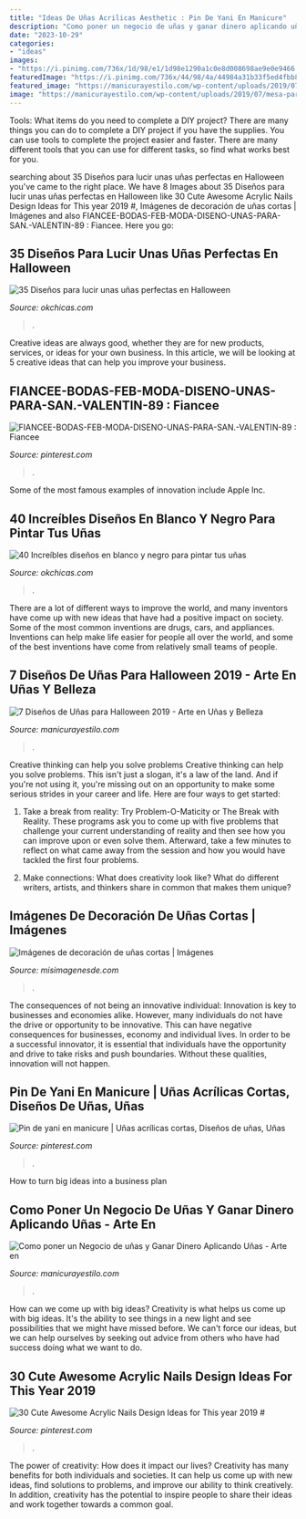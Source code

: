 ```yaml
---
title: "Ideas De Uñas Acrilicas Aesthetic : Pin De Yani En Manicure"
description: "Como poner un negocio de uñas y ganar dinero aplicando uñas"
date: "2023-10-29"
categories:
- "ideas"
images:
- "https://i.pinimg.com/736x/1d/98/e1/1d98e1290a1c0e8d008698ae9e0e9466.jpg"
featuredImage: "https://i.pinimg.com/736x/44/98/4a/44984a31b33f5ed4fbb83d0e6bce8cc0.jpg"
featured_image: "https://manicurayestilo.com/wp-content/uploads/2019/07/mesa-para-aplicar-uñas.jpg"
image: "https://manicurayestilo.com/wp-content/uploads/2019/07/mesa-para-aplicar-uñas.jpg"
---
```



Tools: What items do you need to complete a DIY project?
There are many things you can do to complete a DIY project if you have the supplies. You can use tools to complete the project easier and faster. There are many different tools that you can use for different tasks, so find what works best for you.

	

		
searching about 35 Diseños para lucir unas uñas perfectas en Halloween you've came to the right place. We have 8 Images about 35 Diseños para lucir unas uñas perfectas en Halloween like 30 Cute Awesome Acrylic Nails Design Ideas for This year 2019 #, Imágenes de decoración de uñas cortas | Imágenes and also FIANCEE-BODAS-FEB-MODA-DISENO-UNAS-PARA-SAN.-VALENTIN-89 : Fiancee. Here you go:
		
    
## 35 Diseños Para Lucir Unas Uñas Perfectas En Halloween

<img loading=lazy src="https://www.okchicas.com/wp-content/uploads/2015/10/Diseños-para-uñas-46.jpg" onerror="this.onerror=null;this.src='https://tse3.mm.bing.net/th?id=OIP.uGD8re8b-TLXmhSpMCJ22QHaHa&amp;pid=15.1';" alt="35 Diseños para lucir unas uñas perfectas en Halloween">

_Source: okchicas.com_

>. 

	

Creative ideas are always good, whether they are for new products, services, or ideas for your own business. In this article, we will be looking at 5 creative ideas that can help you improve your business.

    
## FIANCEE-BODAS-FEB-MODA-DISENO-UNAS-PARA-SAN.-VALENTIN-89 : Fiancee

<img loading=lazy src="https://i.pinimg.com/736x/32/83/14/328314ab3fbadca6e9f865a1de757ac2.jpg" onerror="this.onerror=null;this.src='https://tse2.mm.bing.net/th?id=OIP.yUn0HXmQUr8ggSr8LSofagHaHa&amp;pid=15.1';" alt="FIANCEE-BODAS-FEB-MODA-DISENO-UNAS-PARA-SAN.-VALENTIN-89 : Fiancee">

_Source: pinterest.com_

>. 

	

Some of the most famous examples of innovation include Apple Inc.

    
## 40 Increíbles Diseños En Blanco Y Negro Para Pintar Tus Uñas

<img loading=lazy src="https://www.okchicas.com/wp-content/uploads/2015/09/Uñas-blanco-y-negro-1.jpg" onerror="this.onerror=null;this.src='https://tse4.mm.bing.net/th?id=OIP.2Gctcb0wHX_gFUwos4DcPQHaHa&amp;pid=15.1';" alt="40 Increíbles diseños en blanco y negro para pintar tus uñas">

_Source: okchicas.com_

>. 

	

There are a lot of different ways to improve the world, and many inventors have come up with new ideas that have had a positive impact on society. Some of the most common inventions are drugs, cars, and appliances. Inventions can help make life easier for people all over the world, and some of the best inventions have come from relatively small teams of people.

    
## 7 Diseños De Uñas Para Halloween 2019 - Arte En Uñas Y Belleza

<img loading=lazy src="https://manicurayestilo.com/wp-content/uploads/2019/10/uñas-halloween-2-e1570208839494.jpg" onerror="this.onerror=null;this.src='https://tse1.mm.bing.net/th?id=OIP.L3PN4kf7UXBfYhaPnzd7vAAAAA&amp;pid=15.1';" alt="7 Diseños de Uñas para Halloween 2019 - Arte en Uñas y Belleza">

_Source: manicurayestilo.com_

>. 

	

Creative thinking can help you solve problems
Creative thinking can help you solve problems. This isn't just a slogan, it's a law of the land. And if you're not using it, you're missing out on an opportunity to make some serious strides in your career and life. Here are four ways to get started: 
1. Take a break from reality: Try Problem-O-Maticity or The Break with Reality. These programs ask you to come up with five problems that challenge your current understanding of reality and then see how you can improve upon or even solve them. Afterward, take a few minutes to reflect on what came away from the session and how you would have tackled the first four problems. 

2. Make connections: What does creativity look like? What do different writers, artists, and thinkers share in common that makes them unique?

    
## Imágenes De Decoración De Uñas Cortas | Imágenes

<img loading=lazy src="http://misimagenesde.com/wp-content/uploads/2017/04/decoracion-de-unas-cortas-4.jpg" onerror="this.onerror=null;this.src='https://tse2.mm.bing.net/th?id=OIP.-9Pn7kSpsiRr6Jm30E9xcgHaJ4&amp;pid=15.1';" alt="Imágenes de decoración de uñas cortas | Imágenes">

_Source: misimagenesde.com_

>. 

	

The consequences of not being an innovative individual:
Innovation is key to businesses and economies alike. However, many individuals do not have the drive or opportunity to be innovative. This can have negative consequences for businesses, economy and individual lives. In order to be a successful innovator, it is essential that individuals have the opportunity and drive to take risks and push boundaries. Without these qualities, innovation will not happen.

    
## Pin De Yani En Manicure | Uñas Acrílicas Cortas, Diseños De Uñas, Uñas

<img loading=lazy src="https://i.pinimg.com/736x/44/98/4a/44984a31b33f5ed4fbb83d0e6bce8cc0.jpg" onerror="this.onerror=null;this.src='https://tse1.mm.bing.net/th?id=OIP.gH67l5AZtvdrycthG5cqsgHaJ3&amp;pid=15.1';" alt="Pin de yani en manicure | Uñas acrílicas cortas, Diseños de uñas, Uñas">

_Source: pinterest.com_

>. 

	

How to turn big ideas into a business plan
 

    
## Como Poner Un Negocio De Uñas Y Ganar Dinero Aplicando Uñas - Arte En

<img loading=lazy src="https://manicurayestilo.com/wp-content/uploads/2019/07/mesa-para-aplicar-uñas.jpg" onerror="this.onerror=null;this.src='https://tse1.mm.bing.net/th?id=OIP.WjWnV-uyPfbcMAxttCqhPwHaJ4&amp;pid=15.1';" alt="Como poner un Negocio de uñas y Ganar Dinero Aplicando Uñas - Arte en">

_Source: manicurayestilo.com_

>. 

	

How can we come up with big ideas?
Creativity is what helps us come up with big ideas. It's the ability to see things in a new light and see possibilities that we might have missed before. We can't force our ideas, but we can help ourselves by seeking out advice from others who have had success doing what we want to do.

    
## 30 Cute Awesome Acrylic Nails Design Ideas For This Year 2019 #

<img loading=lazy src="https://i.pinimg.com/736x/1d/98/e1/1d98e1290a1c0e8d008698ae9e0e9466.jpg" onerror="this.onerror=null;this.src='https://tse3.mm.bing.net/th?id=OIP.iTWi74P08G-6WJv3U18puAHaIY&amp;pid=15.1';" alt="30 Cute Awesome Acrylic Nails Design Ideas for This year 2019 #">

_Source: pinterest.com_

>. 

	

The power of creativity: How does it impact our lives?
Creativity has many benefits for both individuals and societies. It can help us come up with new ideas, find solutions to problems, and improve our ability to think creatively. In addition, creativity has the potential to inspire people to share their ideas and work together towards a common goal.

